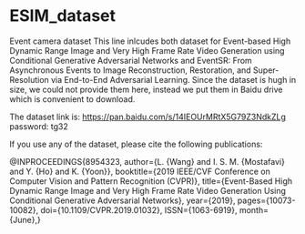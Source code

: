 # ESIM_dataset
Event camera dataset
This line inlcudes both dataset for Event-based High Dynamic Range Image and Very High Frame Rate Video Generation using Conditional Generative Adversarial Networks and EventSR: From Asynchronous Events to Image Reconstruction, Restoration, and Super-Resolution via End-to-End Adversarial Learning. 
Since the dataset is hugh in size, we could not provide them here, instead we put them in Baidu drive which is convenient to download.

The dataset link is: https://pan.baidu.com/s/14IEOUrMRtX5G79Z3NdkZLg password: tg32 

If you use any of the dataset, please cite the following publications: 

@INPROCEEDINGS{8954323,
author={L. {Wang} and I. S. M. {Mostafavi} and Y. {Ho} and K. {Yoon}},
booktitle={2019 IEEE/CVF Conference on Computer Vision and Pattern Recognition (CVPR)},
title={Event-Based High Dynamic Range Image and Very High Frame Rate Video Generation Using Conditional Generative Adversarial Networks},
year={2019},
pages={10073-10082},
doi={10.1109/CVPR.2019.01032},
ISSN={1063-6919},
month={June},}







